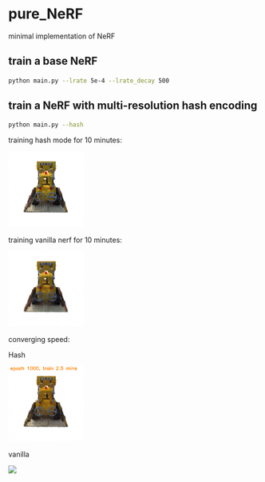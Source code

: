# pure_NeRF
minimal implementation of NeRF

## train a base NeRF

```sh
python main.py --lrate 5e-4 --lrate_decay 500
```

## train a NeRF with multi-resolution hash encoding

```sh
python main.py --hash
```

training hash mode for 10 minutes:
<p float="center">
  <img src="assets/hash_epoch4k_10min.png" width="30%" />
</p>

training vanilla nerf for 10 minutes:
<p float="center">
  <img src="assets/vanilla_epoch8k_10minutes.png" width="30%" />
</p>

converging speed:

Hash
<p float="center">
  <img src="assets/hash_converging.gif" width="30%" />
</p>

vanilla
<p float="center">
  <img src="assets/vanilla_converging1.gif" width="30%" />
</p>
